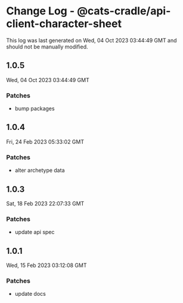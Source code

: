 # Change Log - @cats-cradle/api-client-character-sheet

This log was last generated on Wed, 04 Oct 2023 03:44:49 GMT and should not be manually modified.

## 1.0.5
Wed, 04 Oct 2023 03:44:49 GMT

### Patches

- bump packages

## 1.0.4
Fri, 24 Feb 2023 05:33:02 GMT

### Patches

- alter archetype data

## 1.0.3
Sat, 18 Feb 2023 22:07:33 GMT

### Patches

- update api spec

## 1.0.1
Wed, 15 Feb 2023 03:12:08 GMT

### Patches

- update docs

